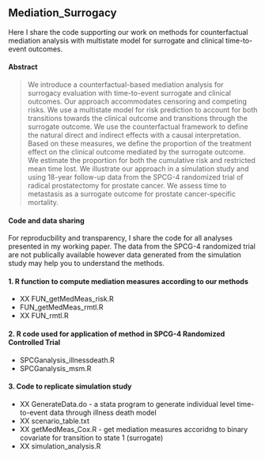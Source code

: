 ## Mediation_Surrogacy

Here I share the code supporting our work on methods for counterfactual mediation analysis with multistate model for surrogate and clinical time-to-event outcomes.

#### Abstract
> We introduce a counterfactual-based mediation analysis for surrogacy evaluation with time-to-event surrogate and clinical outcomes. Our approach accommodates censoring and competing risks. We use a multistate model for risk prediction to account for both transitions towards the clinical outcome and transitions through the surrogate outcome. We use the counterfactual framework to define the natural direct and indirect effects with a causal interpretation. Based on these measures, we define the proportion of the treatment effect on the clinical outcome mediated by the surrogate outcome. We estimate the proportion for both the cumulative risk and restricted mean time lost. We illustrate our approach in a simulation study and using 18-year follow-up data from the SPCG-4 randomized trial of radical prostatectomy for prostate cancer. We assess time to metastasis as a surrogate outcome for prostate cancer-specific mortality.

#### Code and data sharing
For reproducbility and transparency, I share the code for all analyses presented in my working paper. The data from the SPCG-4 randomized trial are not publically available however data generated from the simulation study may help you to understand the methods. 

#### 1. R function to compute mediation measures according to our methods
* XX FUN_getMedMeas_risk.R
* FUN_getMedMeas_rmtl.R
* XX FUN_rmtl.R

#### 2. R code used for application of method in SPCG-4 Randomized Controlled Trial 
* SPCGanalysis_illnessdeath.R
* SPCGanalysis_msm.R

#### 3. Code to replicate simulation study 
* XX GenerateData.do - a stata program to generate individual level time-to-event data through illness death model
* XX scenario_table.txt 
* XX getMedMeas_Cox.R - get mediation measures accoridng to binary covariate for transition to state 1 (surrogate)
* XX simulation_analysis.R

